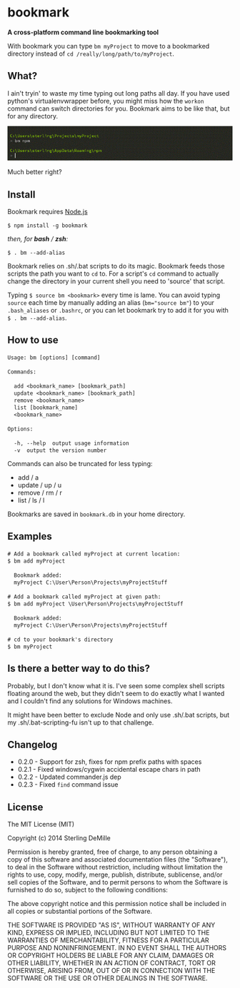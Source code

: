 # bookmark

**A cross-platform command line bookmarking tool**

With bookmark you can type `bm myProject` to move to a bookmarked directory instead of `cd /really/long/path/to/myProject`.


## What?
I ain't tryin' to waste my time typing out long paths all day.  If you have used python's virtualenvwrapper before, you might miss how the `workon` command can switch directories for you. Bookmark aims to be like that, but for any directory.

![](https://raw.githubusercontent.com/DeMille/bookmark/imgs/bookmark.gif)

Much better right?


## Install
Bookmark requires [Node.js](http://nodejs.org/)

```
$ npm install -g bookmark
```

_then, for **bash** / **zsh**:_

```
$ . bm --add-alias
```
Bookmark relies on .sh/.bat scripts to do its magic. Bookmark feeds those scripts the path you want to `cd` to. For a script's `cd` command to actually change the directory in your current shell you need to 'source' that script.

Typing `$ source bm <bookmark>` every time is lame. You can avoid typing `source` each time by manually adding an alias (`bm="source bm"`) to your `.bash_aliases` or `.bashrc`, or you can let bookmark try to add it for you with `$ . bm --add-alias`.

## How to use
```
Usage: bm [options] [command]

Commands:

  add <bookmark_name> [bookmark_path]
  update <bookmark_name> [bookmark_path]
  remove <bookmark_name>
  list [bookmark_name]
  <bookmark_name>

Options:

  -h, --help  output usage information
  -v  output the version number
```

Commands can also be truncated for less typing:
- add / a
- update / up / u
- remove / rm / r
- list / ls / l

Bookmarks are saved in `bookmark.db` in your home directory.

## Examples
```
# Add a bookmark called myProject at current location:
$ bm add myProject

  Bookmark added:
  myProject C:\User\Person\Projects\myProjectStuff

# Add a bookmark called myProject at given path:
$ bm add myProject \User\Person\Projects\myProjectStuff

  Bookmark added:
  myProject C:\User\Person\Projects\myProjectStuff

# cd to your bookmark's directory
$ bm myProject
```


## Is there a better way to do this?
Probably, but I don't know what it is. I've seen some complex shell scripts floating around the web, but they didn't seem to do exactly what I wanted and I couldn't find any solutions for Windows machines.

It might have been better to exclude Node and only use .sh/.bat scripts, but my .sh/.bat-scripting-fu isn't up to that challenge.


## Changelog
+ 0.2.0 - Support for zsh, fixes for npm prefix paths with spaces
+ 0.2.1 - Fixed windows/cygwin accidental escape chars in path
+ 0.2.2 - Updated commander.js dep
+ 0.2.3 - Fixed `find` command issue


## License

The MIT License (MIT)

Copyright (c) 2014 Sterling DeMille

Permission is hereby granted, free of charge, to any person obtaining a copy of
this software and associated documentation files (the "Software"), to deal in
the Software without restriction, including without limitation the rights to
use, copy, modify, merge, publish, distribute, sublicense, and/or sell copies of
the Software, and to permit persons to whom the Software is furnished to do so,
subject to the following conditions:

The above copyright notice and this permission notice shall be included in all
copies or substantial portions of the Software.

THE SOFTWARE IS PROVIDED "AS IS", WITHOUT WARRANTY OF ANY KIND, EXPRESS OR
IMPLIED, INCLUDING BUT NOT LIMITED TO THE WARRANTIES OF MERCHANTABILITY, FITNESS
FOR A PARTICULAR PURPOSE AND NONINFRINGEMENT. IN NO EVENT SHALL THE AUTHORS OR
COPYRIGHT HOLDERS BE LIABLE FOR ANY CLAIM, DAMAGES OR OTHER LIABILITY, WHETHER
IN AN ACTION OF CONTRACT, TORT OR OTHERWISE, ARISING FROM, OUT OF OR IN
CONNECTION WITH THE SOFTWARE OR THE USE OR OTHER DEALINGS IN THE SOFTWARE.